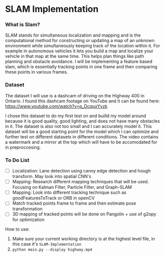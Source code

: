 # SLAM Implementation

###  What is Slam?
SLAM stands for simultaneous localization and mapping and is the computational method for constructing or updating a map of an unknown environment while simultaneously keeping track of the location within it. For example in autonomous vehicles it lets you build a map and localize your vehicle in that map at the same time. This helps plan things like path planning and obstacle avoidance. I will be implementing a feature based slam, which is essentially tracking points in one frame and then comparing these points in various frames. 

### Dataset
The dataset I will use is a dashcam of driving on the Highway 400 in Ontario. I found this dashcam footage on YouTube and it can be found here: https://www.youtube.com/watch?v=p_DcquxYvzk

I chose this dataset to do my first test on and builld my model around because it is good quality, good lighting, and does not have many obstacles in it. The dataset is also not too small and I can accurately model it.  This dataset will be a good starting point for the model which I can optimize and further test on different datasets in different conditions. The video contains a watermark and a mirror at the top which will have to be accomodated for in preproccesing.

### To Do List
- [ ] Localization: Lane detection using canny edge detection and hough transform. May look into spatial CNN's
- [ ] Mapping: Research different mapping techniques that will be used. Focusing on Kalman Filter, Particle Filter, and Graph-SLAM
- [ ] Mapping: Look into different tracking technique such as goodFeaturesToTrack or ORB in openCV
- [ ] Match tracked points frame to frame and then estimate pose transformation
- [ ] 3D mapping of tracked points will be done on Pangolin + use of g2opy for optimization

How to use:

1. Make sure your current working directory is at the highest level file, in this case it's `SLAM-Implementation`
2. `python main.py --display highway.mp4`
